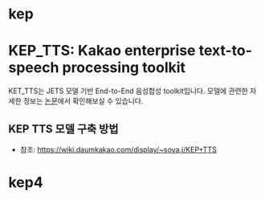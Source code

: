 # kep
# KEP_TTS: Kakao enterprise text-to-speech processing toolkit

KET_TTS는 JETS 모델 기반 End-to-End 음성합성 toolkit입니다. 모델에 관련한 자세한 정보는 [논문](https://arxiv.org/pdf/2203.16852)에서 확인해보실 수 있습니다.

## KEP TTS 모델 구축 방법
- 참조: https://wiki.daumkakao.com/display/~soya.j/KEP+TTS
# kep4
